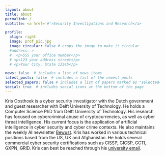 ```yaml
---
layout: about
title: about
permalink: /
subtitle: <a href='#'>Security Investigations and Research</a>

profile:
  align: right
  image: prof_pic.jpg
  image_circular: false # crops the image to make it circular
  #address: >
  #  <p>555 your office number</p>
  # <p>123 your address street</p>
  # <p>Your City, State 12345</p>

news: false  # includes a list of news items
latest_posts: false  # includes a list of the newest posts
selected_papers: false # includes a list of papers marked as "selected={true}"
social: true  # includes social icons at the bottom of the page
---
```


Kris Oosthoek is a cyber security investigator with the Dutch government and guest researcher with Delft University of Technology. He holds a Computer Science PhD from Delft University of Technology. His research has focused on cybercriminal abuse of cryptocurrencies, as well as cyber threat intelligence. His current focus is the application of artificial intelligence in cyber security and cyber crime contexts. He also maintains the weekly AI newsletter [Bewust](https://bewust.ai). Kris has worked in various technical positions based from the US, UK and Afghanistan. He holds several commercial cyber security certifications such as CISSP, GICSP, GCTI, GXPN, GRID. Kris can best be reached through his <a href="mailto:{{ 'k.oosthoek@tudelft.nl' | encode_email }}" title="university email">university email</a>.